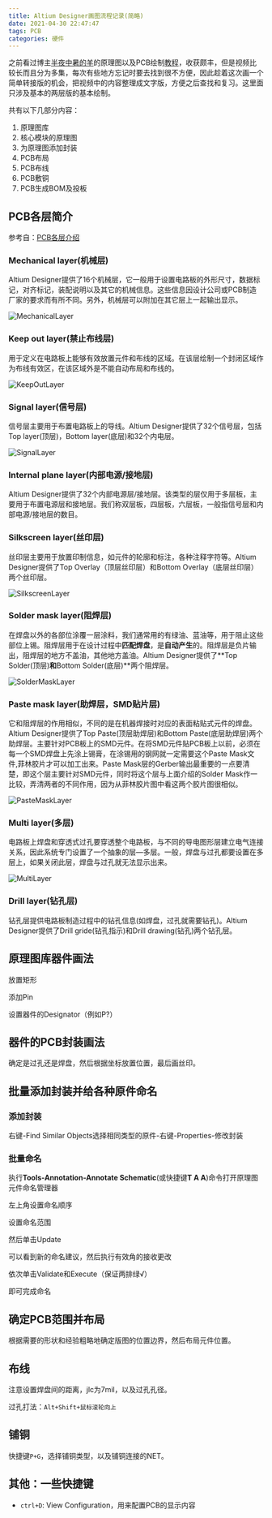 ```yaml
---
title: Altium Designer画图流程记录(简略)
date: 2021-04-30 22:47:47
tags: PCB
categories: 硬件
---
```


之前看过博主[半夜中暑的羊](https://space.bilibili.com/384891)的原理图以及PCB绘制[教程](https://www.bilibili.com/video/BV1JE41127Ks)，收获颇丰，但是视频比较长而且分为多集，每次有些地方忘记时要去找到很不方便，因此趁着这次画一个简单转接版的机会，把视频中的内容整理成文字版，方便之后查找和复习。这里面只涉及基本的两层版的基本绘制。

共有以下几部分内容：

1. 原理图库
2. 核心模块的原理图
3. 为原理图添加封装
4. PCB布局
5. PCB布线
6. PCB敷铜
7. PCB生成BOM及投板

<!-- more -->

## PCB各层简介

参考自：[PCB各层介绍](https://blog.csdn.net/qq_29373285/article/details/85339076)

### Mechanical layer(机械层)

Altium Designer提供了16个机械层，它一般用于设置电路板的外形尺寸，数据标记，对齐标记，装配说明以及其它的机械信息。这些信息因设计公司或PCB制造厂家的要求而有所不同。另外，机械层可以附加在其它层上一起输出显示。

![MechanicalLayer](https://raw.githubusercontent.com/eternityqjl/blogGallery/master/blog/MechanicalLayer.PNG)

### Keep out layer(禁止布线层)

用于定义在电路板上能够有效放置元件和布线的区域。在该层绘制一个封闭区域作为布线有效区，在该区域外是不能自动布局和布线的。

![KeepOutLayer](https://raw.githubusercontent.com/eternityqjl/blogGallery/master/blog/KeepOutLayer.PNG)

### Signal layer(信号层)

信号层主要用于布置电路板上的导线。Altium Designer提供了32个信号层，包括Top layer(顶层)，Bottom layer(底层)和32个内电层。

![SignalLayer](https://raw.githubusercontent.com/eternityqjl/blogGallery/master/blog/SignalLayer.PNG)

### Internal plane layer(内部电源/接地层)

Altium Designer提供了32个内部电源层/接地层。该类型的层仅用于多层板，主要用于布置电源层和接地层。我们称双层板，四层板，六层板，一般指信号层和内部电源/接地层的数目。

### Silkscreen layer(丝印层) 

丝印层主要用于放置印制信息，如元件的轮廓和标注，各种注释字符等。Altium Designer提供了Top Overlay（顶层丝印层）和Bottom Overlay（底层丝印层）两个丝印层。

![SilkscreenLayer](https://raw.githubusercontent.com/eternityqjl/blogGallery/master/blog/SilkscreenLayer.PNG)

### Solder mask layer(阻焊层) 

在焊盘以外的各部位涂覆一层涂料，我们通常用的有绿油、蓝油等，用于阻止这些部位上锡。阻焊层用于在设计过程中**匹配焊盘**，是**自动产生**的。阻焊层是负片输出，阻焊层的地方不盖油，其他地方盖油。Altium Designer提供了**Top Solder(顶层)**和**Bottom Solder(底层)**两个阻焊层。

![SolderMaskLayer](https://raw.githubusercontent.com/eternityqjl/blogGallery/master/blog/SolderMaskLayer.PNG)

### Paste mask layer(助焊层，SMD贴片层) 

它和阻焊层的作用相似，不同的是在机器焊接时对应的表面粘贴式元件的焊盘。Altium Designer提供了Top Paste(顶层助焊层)和Bottom Paste(底层助焊层)两个助焊层。主要针对PCB板上的SMD元件。在将SMD元件贴PCB板上以前，必须在每一个SMD焊盘上先涂上锡膏，在涂锡用的钢网就一定需要这个Paste Mask文件,菲林胶片才可以加工出来。Paste Mask层的Gerber输出最重要的一点要清楚，即这个层主要针对SMD元件，同时将这个层与上面介绍的Solder Mask作一比较，弄清两者的不同作用，因为从菲林胶片图中看这两个胶片图很相似。

![PasteMaskLayer](https://raw.githubusercontent.com/eternityqjl/blogGallery/master/blog/PasteMaskLayer.PNG)

### Multi layer(多层) 

电路板上焊盘和穿透式过孔要穿透整个电路板，与不同的导电图形层建立电气连接关系，因此系统专门设置了一个抽象的层—多层。一般，焊盘与过孔都要设置在多层上，如果关闭此层，焊盘与过孔就无法显示出来。

![MultiLayer](https://raw.githubusercontent.com/eternityqjl/blogGallery/master/blog/MultiLayer.PNG)

### Drill layer(钻孔层) 

钻孔层提供电路板制造过程中的钻孔信息(如焊盘，过孔就需要钻孔)。Altium Designer提供了Drill gride(钻孔指示)和Drill drawing(钻孔)两个钻孔层。

## 原理图库器件画法

放置矩形

添加Pin

设置器件的Designator（例如P?）

## 器件的PCB封装画法

确定是过孔还是焊盘，然后根据坐标放置位置，最后画丝印。



## 批量添加封装并给各种原件命名

### 添加封装

右键-Find Similar Objects选择相同类型的原件-右键-Properties-修改封装

### 批量命名

执行**Tools-Annotation-Annotate Schematic**(或快捷键**T A A**)命令打开原理图元件命名管理器

左上角设置命名顺序

设置命名范围

然后单击Update

可以看到新的命名建议，然后执行有效角的接收更改

依次单击Validate和Execute（保证两排绿√）

即可完成命名

## 确定PCB范围并布局

根据需要的形状和经验粗略地确定版图的位置边界，然后布局元件位置。

## 布线

注意设置焊盘间的距离，jlc为7mil，以及过孔孔径。

过孔打法：`Alt+Shift+鼠标滚轮向上`

## 铺铜

快捷键`P+G`，选择铺铜类型，以及铺铜连接的NET。

## 其他：一些快捷键

* `ctrl+D`: View Configuration，用来配置PCB的显示内容